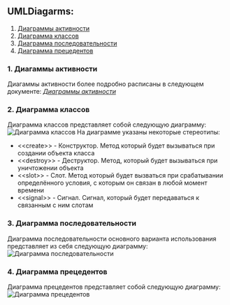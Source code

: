 ## UMLDiagarms:

 1. [Диаграммы активности](#Activity)
 2. [Диаграмма классов](#Class)
 3. [Диаграмма последовательности](#Sequence)
 3. [Диаграмма прецедентов](#UseCase)


<a name="Activity"></a>
### 1. Диагаммы активности
Диагаммы активности более подробно расписаны в следующем документе: [*Диаграммы активности*](https://fyodorovaleksej.github.io/KeyPlayer/projectDocumentation/UMLDiagrams/Activity/Activity)
<a name="Class"></a>
### 2. Диаграмма классов
Диаграмма классов представляет собой следующую диаграмму:
![Диаграмма классов](https://fyodorovaleksej.github.io/KeyPlayer/projectDocumentation/UMLDiagrams/Class/ClassDiagram.jpg)
На диаграмме указаны некоторые стереотипы:

 - \<\<create\>\> - Конструктор. Метод который будет вызываться при создании объекта класса
 - \<\<destroy\>\> - Деструктор. Метод, который будет вызываться при уничтожении объекта
 - \<\<slot\>\> - Слот. Метод который будет вызваться при срабатывании определённого условия, с которым он связан в любой момент времени
 - \<\<signal\>\> - Сигнал. Сигнал, который будет передаваться к связанным с ним слотам

<a name="Sequence"></a>
### 3. Диаграмма последовательности
Диаграмма последовательности основного варианта использования представляет из себя следующую диаграмму:
![Диаграмма последовательности](https://fyodorovaleksej.github.io/KeyPlayer/projectDocumentation/UMLDiagrams/Sequence/SequenceDiagram.jpg) 

<a name="UseCase"></a>
### 4. Диаграмма прецедентов
Диаграмма прецедентов представляет собой следующую диаграмму:
![Диаграмма прецедентов](https://fyodorovaleksej.github.io/KeyPlayer/projectDocumentation/UMLDiagrams/UseCase/UseCaseDiagram.jpg)
